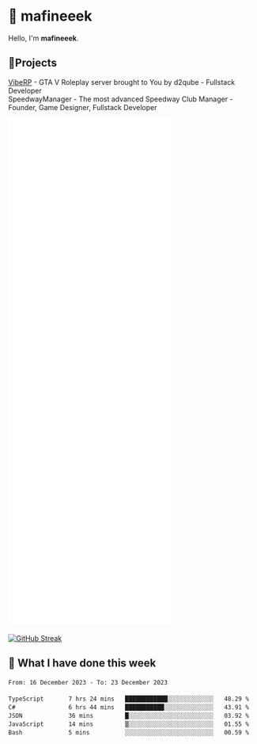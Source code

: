 # 👋 mafineeek
Hello, I'm **mafineeek**.

## 📝Projects

[VibeRP](https://v-rp.pl) - GTA V Roleplay server brought to You by d2qube - Fullstack Developer<br/>
SpeedwayManager - The most advanced Speedway Club Manager - Founder, Game Designer, Fullstack Developer


![](./github-metrics.svg)

[![GitHub Streak](https://streak-stats.demolab.com/?user=mafineeek)](https://git.io/streak-stats)

## 📰 What I have done this week
<!--START_SECTION:waka-->

```txt
From: 16 December 2023 - To: 23 December 2023

TypeScript       7 hrs 24 mins   ████████████░░░░░░░░░░░░░   48.29 %
C#               6 hrs 44 mins   ███████████░░░░░░░░░░░░░░   43.91 %
JSON             36 mins         █░░░░░░░░░░░░░░░░░░░░░░░░   03.92 %
JavaScript       14 mins         ▒░░░░░░░░░░░░░░░░░░░░░░░░   01.55 %
Bash             5 mins          ░░░░░░░░░░░░░░░░░░░░░░░░░   00.59 %
```

<!--END_SECTION:waka-->
